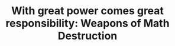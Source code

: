 ---
layout:       post
title:        "With great power comes great responsibility: Weapons of Math Destruction"
url:          "/posts/weaponsofmath.html"
canonical_url: "/posts/weaponsofmath.html"
redirect_to: /posts/weaponsofmath.html
---